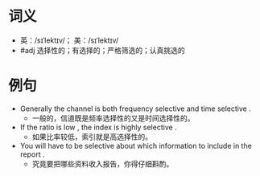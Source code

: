 # 词义
- 英：/sɪˈlektɪv/； 美：/sɪˈlektɪv/
- #adj 选择性的；有选择的；严格筛选的；认真挑选的
# 例句
- Generally the channel is both frequency selective and time selective .
	- 一般的，信道既是频率选择性的又是时间选择性的。
- If the ratio is low , the index is highly selective .
	- 如果比率较低，索引就是高选择性的。
- You will have to be selective about which information to include in the report .
	- 究竟要把哪些资料收入报告，你得仔细斟酌。
